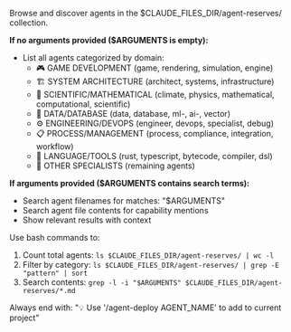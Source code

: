 Browse and discover agents in the $CLAUDE_FILES_DIR/agent-reserves/ collection.

**If no arguments provided ($ARGUMENTS is empty):**
- List all agents categorized by domain:
  - 🎮 GAME DEVELOPMENT (game, rendering, simulation, engine)
  - 🏗️ SYSTEM ARCHITECTURE (architect, systems, infrastructure) 
  - 🔬 SCIENTIFIC/MATHEMATICAL (climate, physics, mathematical, computational, scientific)
  - 💾 DATA/DATABASE (data, database, ml-, ai-, vector)
  - ⚙️ ENGINEERING/DEVOPS (engineer, devops, specialist, debug)
  - 📋 PROCESS/MANAGEMENT (process, compliance, integration, workflow)
  - 🔧 LANGUAGE/TOOLS (rust, typescript, bytecode, compiler, dsl)
  - 📝 OTHER SPECIALISTS (remaining agents)

**If arguments provided ($ARGUMENTS contains search terms):**
- Search agent filenames for matches: "$ARGUMENTS"
- Search agent file contents for capability mentions
- Show relevant results with context

Use bash commands to:
1. Count total agents: `ls $CLAUDE_FILES_DIR/agent-reserves/ | wc -l`
2. Filter by category: `ls $CLAUDE_FILES_DIR/agent-reserves/ | grep -E "pattern" | sort`  
3. Search contents: `grep -l -i "$ARGUMENTS" $CLAUDE_FILES_DIR/agent-reserves/*.md`

Always end with: "💡 Use '/agent-deploy AGENT_NAME' to add to current project"